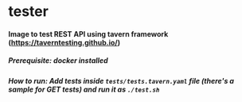 # tester

#### Image to test REST API using tavern framework (https://taverntesting.github.io/)  
##### Prerequisite: docker installed  
##### How to run: Add tests inside `tests/tests.tavern.yaml` file (there's a sample for GET tests) and run it as `./test.sh`  
